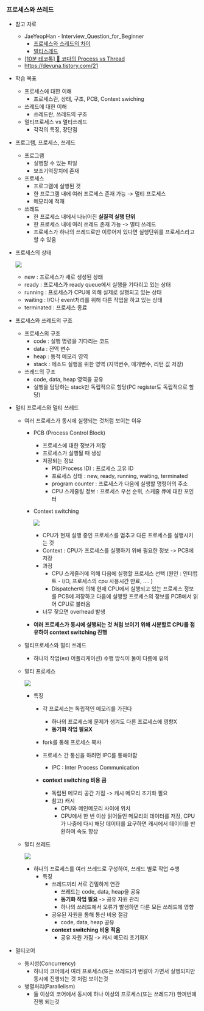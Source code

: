 ### 프로세스와 쓰레드

- 참고 자료
  - JaeYeopHan - Interview_Question_for_Beginner
    - [프로세스와 스레드의 차이](https://github.com/JaeYeopHan/Interview_Question_for_Beginner/tree/master/OS#프로세스와-스레드의-차이)
    - [멀티스레드](https://github.com/JaeYeopHan/Interview_Question_for_Beginner/tree/master/OS#멀티-스레드)
  - [[10분 테코톡] 🌷 코다의 Process vs Thread](https://www.youtube.com/watch?v=1grtWKqTn50)
  - https://devuna.tistory.com/21
- 학습 목표
  - 프로세스에 대한 이해
    - 프로세스란, 상태, 구조, PCB, Context swiching
  - 쓰레드에 대한 이해
    - 쓰레드란, 쓰레드의 구조
  - 멀티프로세스 vs 멀티쓰레드
    - 각각의 특징, 장단점

- 프로그램, 프로세스, 쓰레드

  - 프로그램 
    - 실행할 수 있는 파일 
    - 보조기억장치에 존재
  - 프로세스 
    - 프로그램에 실행된 것
    - 한 프로그램 내에 여러 프로세스 존재 가능 -> 멀티 프로세스
    - 메모리에 적재
  - 쓰레드
    - 한 프로세스 내에서 나뉘어진 **실질적 실행 단위**
    - 한 프로세스 내에 여러 쓰레드 존재 가능 -> 멀티 쓰레드
    - 프로세스가 하나의 쓰레드로만 이루어져 있다면 실행단위를 프로세스라고 할 수 있음

- 프로세스의 상태

  ![](https://t1.daumcdn.net/cfile/tistory/111C2F3F511554B124)

  - new : 프로세스가 새로 생성된 상태
  - ready : 프로세스가 ready queue에서 실행을 기다리고 있는 상태
  - running : 프로세스가 CPU에 의해 실제로 실행되고 있는 상태
  - waiting : I/O나 event처리를 위해 다른 작업을 하고 있는 상태
  - terminated : 프로세스 종료

- 프로세스와 쓰레드의 구조

  - 프로세스의 구조
    - code : 실행 명령을 기다리는 코드
    - data :  전역 변수
    - heap : 동적 메모리 영역
    - stack : 메소드 실행을 위한 영역 (지역변수, 매개변수, 리턴 값 저장)
  - 쓰레드의 구조
    - code, data, heap 영역을 공유
    - 실행을 담당하는 stack만 독립적으로 할당(PC register도 독립적으로 할당)

- 멀티 프로세스와 멀티 쓰레드

  - 여러 프로세스가 동시에 실행되는 것처럼 보이는 이유
    - PCB (Process Control Block)
      - 프로세스에 대한 정보가 저장
      - 프로세스가 실행될 때 생성
      - 저장되는 정보
        - PID(Process ID) : 프로세스 고유 ID
        - 프로세스 상태 : new, ready, running, waiting, terminated
        - program counter : 프로세스가 다음에 실행할 명령어의 주소
        - CPU 스케줄링 정보 : 프로세스 우선 순위, 스케줄 큐에 대한 포인터
      
    - Context switching

      ![](https://img1.daumcdn.net/thumb/R1280x0/?scode=mtistory2&fname=https%3A%2F%2Fblog.kakaocdn.net%2Fdn%2FTVaZn%2FbtqClxhFzlU%2FU84l95vVIJEVNLcBvfamI1%2Fimg.jpg)

      - CPU가 현재 실행 중인 프로세스를 멈추고 다른 프로세스를 실행시키는 것
      - Context : CPU가 프로세스를 실행하기 위해 필요한 정보 -> PCB에 저장
      - 과정
        - CPU 스케즐러에 의해 다음에 실행할 프로세스 선택 (원인 : 인터럽트 - I/O, 프로세스의 cpu 사용시간 만료, .... )
        - Dispatcher에 의해 현재 CPU에서 실행되고 있는 프로세스 정보를 PCB에 저장하고 다음에 실행할 프로세스의 정보를 PCB에서 읽어 CPU로 불러옴
      - 너무 잦으면 overhead 발생

    - **여러 프로세스가 동시에 실행되는 것 처럼 보이기 위해 시분할로 CPU를 점유하여 context switching 진행**

  - 멀티프로세스와 멀티 쓰레드

    - 하나의 작업(ex) 어플리케이션) 수행 방식이 둘이 다름에 유의

  - 멀티 프로세스

    ![](https://img1.daumcdn.net/thumb/R1280x0/?scode=mtistory2&fname=https%3A%2F%2Fblog.kakaocdn.net%2Fdn%2FApUCF%2FbtqBD1a0SBH%2Fi05f8OsvEVM1gayzod7HRK%2Fimg.png)

    - 특징
      - 각 프로세스는 독립적인 메모리를 가진다 
        - 하나의 프로세스에 문제가 생겨도 다른 프로세스에 영향X
        - **동기화 작업 필요X**
      - fork를 통해 프로세스 복사
      - 프로세스 간 통신을 하려면 IPC를 통해야함
        - IPC : Inter Process Communication
      - **context switching 비용 큼**
      
        - 독립된 메모리 공간 가짐 -> 캐시 메모리 초기화 필요
        - 참고) 캐시 
          - CPU와 메인메모리 사이에 위치
          - CPU에서 한 번 이상 읽어들인 메모리의 데이터를 저장, CPU가 나중에 다시 해당 데이터를 요구하면 캐시에서 데이터를 반환하여 속도 향상

  - 멀티 쓰레드

    ![](https://img1.daumcdn.net/thumb/R1280x0/?scode=mtistory2&fname=https%3A%2F%2Fblog.kakaocdn.net%2Fdn%2FbuHX3v%2FbtqBBUc8DLD%2FhsXLhRppL5L9TZfUNXzXtk%2Fimg.png)

    - 하나의 프로세스를 여러 쓰레드로 구성하여, 쓰레드 별로 작업 수행
      - 특징
        - 쓰레드끼리 서로 긴밀하게 연관
          - 쓰레드는 code, data, heap을 공유
          - **동기화 작업 필요** -> 공유 자원 관리
          - 하나의 쓰레드에서 오류가 발생하면 다른 모든 쓰레드에 영향
        - 공유된 자원을 통해 통신 비용 절감
          - code, data, heap 공유
        - **context switching 비용 적음**
          - 공유 자원 가짐 -> 캐시 메모리 초기화X

- 멀티코어
  - 동시성(Concurrency)
    - 하나의 코어에서 여러 프로세스(또는 쓰레드)가 번갈아 가면서 실행되지만 동시에 진행되는 것 처럼 보이는것
  - 병렬처리(Parallelism)
    - 둘 이상의 코어에서 동시에 하나 이상의 프로세스(또는 쓰레드가) 한꺼번에 진행 되는것  
